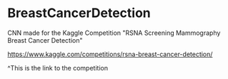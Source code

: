 # BreastCancerDetection
CNN made for the Kaggle Competition "RSNA Screening Mammography Breast Cancer Detection"

https://www.kaggle.com/competitions/rsna-breast-cancer-detection/

^This is the link to the competition
